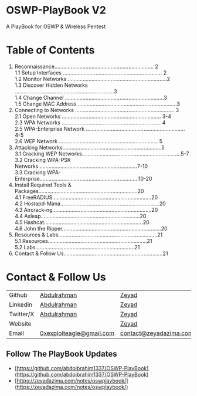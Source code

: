 # OSWP-PlayBook V2
A PlayBook for OSWP & Wireless Pentest 

# Table of Contents

1.  Reconnaissance................................................................... 2  
    1.1 Setup Interfaces ................................................................... 2  
    1.2 Monitor Networks ...................................................................2  
    1.3 Discover Hidden Networks ...................................................................3  
    1.4 Change Channel ...................................................................3  
    1.5 Change MAC Address ...................................................................3
2.  Connecting to Networks ................................................................... 3  
    2.1 Open Networks ................................................................... 3-4  
    2.3 WPA Networks ................................................................... 4  
    2.5 WPA-Enterprise Network ................................................................... 4-5  
    2.6 WEP Network ................................................................... 5
3.  Attacking Networks...................................................................5  
    3.1 Cracking WEP Networks...................................................................5-7  
    3.2 Cracking WPA-PSK Networks...................................................................7-10  
    3.3 Cracking WPA-Enterprise...................................................................10-20
4.  Install Required Tools & Packages...................................................................20  
    4.1 FreeRADIUS...................................................................20  
    4.2 Hostapd-Mana...................................................................20  
    4.3 Aircrack-ng...................................................................20  
    4.4 Asleap...................................................................20  
    4.5 Hashcat...................................................................20  
    4.6 John the Ripper...................................................................20
5.  Resources & Labs...................................................................21  
    5.1 Resources...................................................................21  
    5.2 Labs...................................................................21
6.  Contact & Follow Us...................................................................21

# Contact & Follow Us

|     |     |     |
| --- | --- | --- |
| Github | [Abdulrahman](https://github.com/abdoibrahim1337) | [Zeyad](https://github.com/Zeyad-Azima) |
| Linkedin | [Abdulrahman](https://www.linkedin.com/in/abdulrahman-i-mahmoud/) | [Zeyad](https://www.linkedin.com/in/zer0verflow/) |
| Twitter/X | [Abdulrahman](https://x.com/Abdulrahma77977) | [Zeyad](https://x.com/AzimaZeyad) |
| Website |     | [Zeyad](https://zeyadazima.com) |
| Email | [0xexploiteagle@gmail.com](mailto:0xexploiteagle@gmail.com) | [contact@zeyadazima.com](mailto:contact@zeyadazima.com) |

## Follow The PlayBook Updates
- [https://github.com/abdoibrahim1337/OSWP-PlayBook](https://github.com/abdoibrahim1337/OSWP-PlayBook)
- [https://zeyadazima.com/notes/oswplaybook/](https://zeyadazima.com/notes/oswplaybook/)
